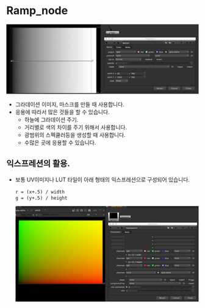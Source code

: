 # Ramp\_node

![](../../.gitbook/assets/ramp_node.png)

* 그라데이션 이미지, 마스크를 만들 때 사용합니다.
* 응용에 따라서 많은 것들을 할 수 있습니다.
  * 하늘에 그라데이션 주기.
  * 거리별로 색의 차이를 주기 위해서 사용합니다.
  * 광범위의 스펙큘러등을 생성할 때 사용합니다.
  * 수많은 곳에 응용할 수 있습니다.

## 익스프레션의 활용.

* 보통 UV이미지나 LUT 타일이 아래 형태의 익스프레션으로 구성되어 있습니다.

  ```text
  r = (x+.5) / width
  g = (y+.5) / height
  ```

  ![](../../.gitbook/assets/ramp_expression.jpg)

